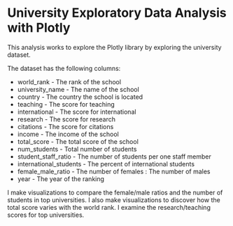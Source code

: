 # University Exploratory Data Analysis with Plotly
This analysis works to explore the Plotly library by exploring the university dataset.

The dataset has the following columns: <br>
<ul>
  <li>world_rank - The rank of the school</li>
  <li>university_name - The name of the school</li> 
  <li>country - The country the school is located</li>
  <li>teaching - The score for teaching</li>
  <li>international - The score for international</li>
  <li>research - The score for research</li>
  <li>citations - The score for citations</li>
  <li>income - The income of the school</li>
  <li>total_score - The total score of the school</li>
  <li>num_students - Total number of students</li>
  <li>student_staff_ratio - The number of students per one staff member</li>
  <li>international_students - The percent of international students</li>
  <li>female_male_ratio - The number of females : The number of males</li>
  <li>year - The year of the ranking</li>
</ul>  
I make visualizations to compare the female/male ratios and the number of students in top universities. I also make visualizations to discover how the total score varies with the world rank. I examine the research/teaching scores for top universities.
